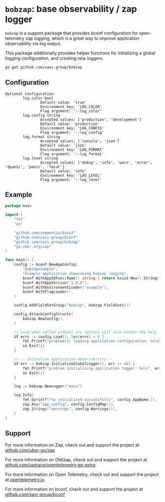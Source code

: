 # `bobzap`: base observability / zap logger

`bobzap` is a support package that provides bconf configuration for open-telemetry zap logging, which is a great way to
improve application observability via log output.

This package additionally provides helper functions for initializing a global logging configuration, and creating new
loggers.

```sh
go get github.com/xavi-group/bobzap
```

## Configuration

```
Optional Configuration:
        log.color bool
                Default value: 'true'
                Environment key: 'LOG_COLOR'
                Flag argument: '--log_color'
        log.config string
                Accepted values: ['production', 'development']
                Default value: 'production'
                Environment key: 'LOG_CONFIG'
                Flag argument: '--log_config'
        log.format string
                Accepted values: ['console', 'json']
                Default value: 'json'
                Environment key: 'LOG_FORMAT'
                Flag argument: '--log_format'
        log.level string
                Accepted values: ['debug', 'info', 'warn', 'error', 'dpanic', 'panic', 'fatal']
                Default value: 'info'
                Environment key: 'LOG_LEVEL'
                Flag argument: '--log_level'
```

## Example

```go
package main

import (
	"fmt"
	"os"

	"github.com/segmentio/ksuid"
	"github.com/xavi-group/bconf"
	"github.com/xavi-group/bobzap"
	"go.uber.org/zap"
)

func main() {
	config := bconf.NewAppConfig(
		"bobzapexample",
		"Example application showcasing bobzap logging",
		bconf.WithAppIDFunc(func() string { return ksuid.New().String() }),
		bconf.WithAppVersion("1.0.0"),
		bconf.WithEnvironmentLoader("example"),
		bconf.WithFlagLoader(),
	)

	config.AddFieldSetGroup("bobzap", bobzap.FieldSets())

	config.AttachConfigStructs(
		bobzap.NewConfig(),
	)

	// Load when called without any options will also handle the help flag (--help or -h)
	if errs := config.Load(); len(errs) > 0 {
		fmt.Printf("problem(s) loading application configuration: %v\n", errs)
		os.Exit(1)
	}

	// -- Initialize application observability --
	if err := bobzap.InitializeGlobalLogger(); err != nil {
		fmt.Printf("problem initializing application logger: %s\n", err)
		os.Exit(1)
	}

	log := bobzap.NewLogger("main")

	log.Info(
		fmt.Sprintf("%s initialized successfully", config.AppName()),
		zap.Any("app_config", config.ConfigMap()),
		zap.Strings("warnings", config.Warnings()),
	)
}
```

## Support

For more information on Zap, check out and support the project at
[github.com/uber-go/zap](https://github.com/uber-go/zap)

For more information on Otelzap, check out and support the project at
[github.com/uptrace/opentelemetry-go-extra](https://github.com/uptrace/opentelemetry-go-extra/tree/main/otelzap)

For more information on Open Telemetry, check out and support the project at
[opentelemetry.io](https://opentelemetry.io/)

For more information on bconf, check out and support the project at
[github.com/xavi-group/bconf](https://github.com/xavi-group/bconf)
